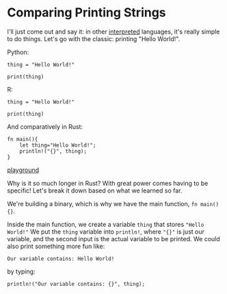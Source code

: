# Comparing Printing Strings

I'll just come out and say it: in other [interpreted](https://en.wikipedia.org/wiki/Interpreter_(computing)) languages, it's really simple to do things. Let's go with the classic: printing "Hello World!".

Python: 

`thing = "Hello World!"`

`print(thing)`

R:

`thing = "Hello World!"`

`print(thing)`

And comparatively in Rust:

```
fn main(){
    let thing="Hello World!";
    println!("{}", thing);
}
```

[playground](https://play.rust-lang.org/?version=stable&mode=debug&edition=2018&gist=b7a9925991302bdd3802fa2a25c89d0e)

Why is it so much longer in Rust? With great power comes having to be specific! Let's break it down based on what we learned so far.

We're building a binary, which is why we have the main function, `fn main(){}`. 

Inside the main function, we create a variable `thing` that stores `"Hello World!"` We put the `thing` variable into `println!`, where `"{}"` is just our variable, and the second input is the actual variable to be printed. We could also print something more fun like:

`Our variable contains: Hello World!` 

by typing:

`println!("Our variable contains: {}", thing);`
